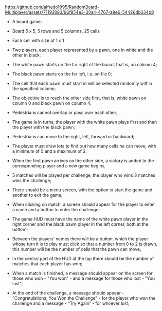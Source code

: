 


https://github.com/alfredo1995/RandomBoard-Multiplayer/assets/71193893/96f954e3-30a4-4767-a9e6-54426db334b8


* A board game;

* Board 5 x 5, 5 rows and 5 columns, 25 cells

* Each cell with size of 1 x 1

* Two players, each player represented by a pawn, one in white and the other in black;

* The white pawn starts on the far right of the board, that is, on column 4;

* The black pawn starts on the far left, i.e. on file 0;

* The cell that each pawn must start in will be selected randomly within the specified column;

* The objective is to reach the other side first, that is, white pawn on column 0 and black pawn on column 4;

* Pedestrians cannot overlap or pass over each other;

* The game is in turns, the player with the white pawn plays first and then the player with the black pawn;

* Pedestrians can move to the right, left, forward or backward;

* The player must draw lots to find out how many cells he can move, with a minimum of 0 and a maximum of 2;

* When the first pawn arrives on the other side, a victory is added to the corresponding player and a new game begins;

* 5 matches will be played per challenge, the player who wins 3 matches wins the challenge;

* There should be a menu screen, with the option to start the game and another to exit the game;

* When clicking on match, a screen should appear for the player to enter a name and a button to enter the challenge;

* The game HUD must have the name of the white pawn player in the right corner and the black pawn player in the left corner, both at the bottom;

* Between the players' names there will be a button, which the player whose turn it is to play must click so that a number from 0 to 2 is drawn, this number will be the number of cells that the pawn can move;

* In the central part of the HUD at the top there should be the number of matches that each player has won;

* When a match is finished, a message should appear on the screen for those who won - "You won" - and a message for those who lost - "You lost";

* At the end of the challenge, a message should appear - "Congratulations, You Won the Challenge" - for the player who won the challenge and a message - "Try Again" - for whoever lost;
